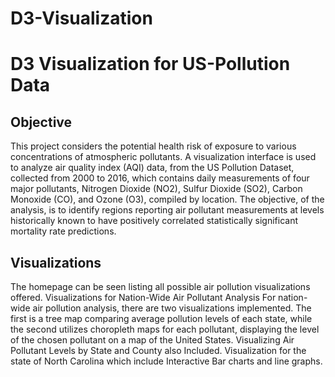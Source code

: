 # D3-Visualization
# D3 Visualization for US-Pollution Data
## Objective
This project considers the potential health risk of exposure to various concentrations of atmospheric pollutants. A visualization interface is used to analyze air quality index (AQI) data, from the US Pollution Dataset, collected from 2000 to 2016, which contains daily measurements of four major pollutants, Nitrogen Dioxide (NO2), Sulfur Dioxide (SO2), Carbon Monoxide (CO), and Ozone (O3), compiled by location. The objective, of the analysis, is to identify regions reporting air pollutant measurements at levels historically known to have positively correlated statistically significant mortality rate predictions. 

## Visualizations
The homepage can be seen listing all possible air pollution visualizations offered.
Visualizations for Nation-Wide Air Pollutant Analysis
For nation-wide air pollution analysis, there are two visualizations implemented. The first is a tree map comparing average pollution levels of each state, while the second utilizes choropleth maps for each pollutant, displaying the level of the chosen pollutant on a map of the United States.
Visualizing Air Pollutant Levels by State and County also Included.
Visualization for the state of North Carolina which include Interactive Bar charts and line graphs.
